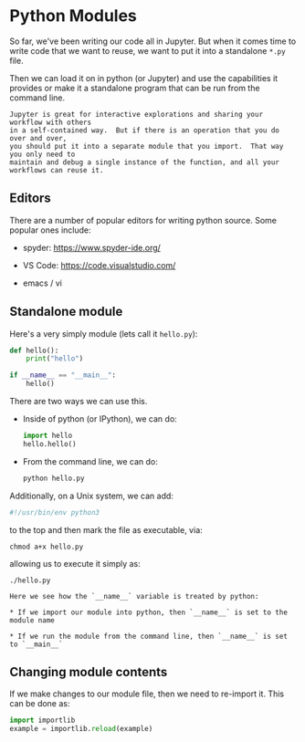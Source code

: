 # Python Modules

So far, we've been writing our code all in Jupyter.  But when it comes
time to write code that we want to reuse, we want to put it into a
standalone `*.py` file.

Then we can load it on in python (or Jupyter) and use the capabilities
it provides or make it a standalone program that can be run from the
command line.

```{tip}
Jupyter is great for interactive explorations and sharing your workflow with others
in a self-contained way.  But if there is an operation that you do over and over,
you should put it into a separate module that you import.  That way you only need to
maintain and debug a single instance of the function, and all your workflows can reuse it.
```


## Editors

There are a number of popular editors for writing python source.  Some
popular ones include:

* spyder: https://www.spyder-ide.org/

* VS Code: https://code.visualstudio.com/

* emacs / vi


## Standalone module

Here's a very simply module (lets call it `hello.py`):

```python
def hello():
    print("hello")

if __name__ == "__main__":
    hello()
```

There are two ways we can use this.

* Inside of python (or IPython), we can do:

  ```python
  import hello
  hello.hello()
  ```

* From the command line, we can do:

  ```python
  python hello.py
  ```

Additionally, on a Unix system, we can add:

```python
#!/usr/bin/env python3
```

to the top and then mark the file as executable, via:

```
chmod a+x hello.py
```

allowing us to execute it simply as:

```
./hello.py

```

```{hint}
Here we see how the `__name__` variable is treated by python:

* If we import our module into python, then `__name__` is set to the module name

* If we run the module from the command line, then `__name__` is set to `__main__`
```

## Changing module contents

If we make changes to our module file, then we need to re-import it.  This can be done as:

```python
import importlib
example = importlib.reload(example)
```
